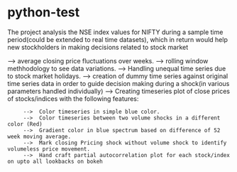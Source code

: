 # python-test

The project analysis the NSE index values for NIFTY during a sample time period(could be extended to real time datasets), which in return
would help new stockholders in making decisions related to stock market   

  --> average closing price fluctuations over weeks.
  --> rolling window methhodology to see data variations.
  --> Handling unequal time series due to stock market holidays.
  --> creation of dummy time series against original time series data in order to guide decision making during a shock(in various parameters
      handled individually)
  --> Creating timeseries plot of close prices of stocks/indices with the following features:
  
         -->  Color timeseries in simple blue color.
         -->  Color timeseries between two volume shocks in a different color (Red)
         -->  Gradient color in blue spectrum based on difference of 52 week moving average.
         -->  Mark closing Pricing shock without volume shock to identify volumeless price movement.
         -->  Hand craft partial autocorrelation plot for each stock/index on upto all lookbacks on bokeh 
